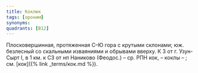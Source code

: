 ```yaml
---
title: Коклюк
tags: [ороним]
synonyms:
quadrants: [В12]
---
```


Плосковершинная, протяженная С–Ю гора с крутыми склонами; юж. безлесный со
скальными изваяниями и обрывами вверху. К З от г. Узун-Сырт I, в 1 км. к СЗ от
нп Наниково (Феодос.) – ср. РПН кок, – коклы – ; см. [кок]({% link _terms/кок.md %}).
